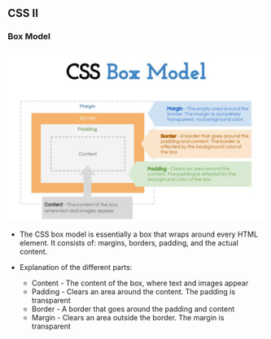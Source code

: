 ## CSS II   

### Box Model

![](img/2020-08-16-13-02-15.png)


- The CSS box model is essentially a box that wraps around every HTML element. 
  It consists of: margins, borders, padding, and the actual content. 

- Explanation of the different parts:
  - Content - The content of the box, where text and images appear
  - Padding - Clears an area around the content. The padding is transparent
  - Border - A border that goes around the padding and content
  - Margin - Clears an area outside the border. The margin is transparent

